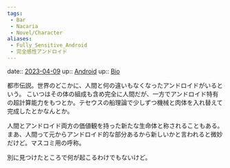 ```yaml
---
tags:
 - Bar
 - Nacaria
 - Novel/Character
aliases:
 - Fully_Sensitive_Android
 - 完全感性アンドロイド
---
```


date:: [2023-04-09](Daily_Note/2023-04-09.md)
up:: [Android](../Topics/Android.md)
up:: [Bio](../Topics/Bio.md)

都市伝説。世界のどこかに、人間と何の違いもなくなったアンドロイドがいるという。
こいつはその体の組成も含め完全に人間だが、一方でアンドロイド特有の超計算能力をもつとか。テセウスの船理論で少しずつ機械と肉体を入れ替えて完成したとかなんとか。

人間とアンドロイド両方の価値観を持った新たな生命体と称されることもある。まあ、人間って元からアンドロイド的な部分あるから新しいかと言われると微妙だけど。マスコミ用の呼称。

別に見つけたところで何が起こるわけでもないけど。